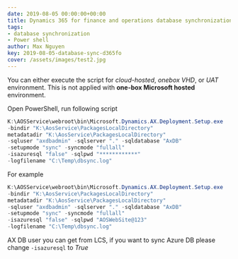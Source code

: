 ```yaml
---
date: 2019-08-05 00:00:00+00:00
title: Dynamics 365 for finance and operations database synchronization using command line 
tags:
- database synchronization
- Power shell
author: Max Nguyen
key: 2019-08-05-database-sync-d365fo
cover: /assets/images/test2.jpg
---
```


You can either execute the script for *cloud-hosted*, *onebox VHD*, or *UAT* environment. This is not applied with **one-box Microsoft hosted** environment.

Open PowerShell, run following script

```powershell
K:\AOSService\webroot\bin\Microsoft.Dynamics.AX.Deployment.Setup.exe 
-bindir "K:\AosService\PackagesLocalDirectory" 
metadatadir "K:\AosService\PackagesLocalDirectory" 
-sqluser "axdbadmin" -sqlserver "." -sqldatabase "AxDB" 
-setupmode "sync" -syncmode "fullall" 
-isazuresql "false" -sqlpwd "************" 
-logfilename "C:\Temp\dbsync.log"
```

For example

```powershell
K:\AOSService\webroot\bin\Microsoft.Dynamics.AX.Deployment.Setup.exe 
-bindir "K:\AosService\PackagesLocalDirectory" 
metadatadir "K:\AosService\PackagesLocalDirectory" 
-sqluser "axdbadmin" -sqlserver "." -sqldatabase "AxDB" 
-setupmode "sync" -syncmode "fullall" 
-isazuresql "false" -sqlpwd "AOSWebSite@123" 
-logfilename "C:\Temp\dbsync.log"
```

AX DB user you can get from LCS, if you want to sync Azure DB please change ```-isazuresql``` to *True*